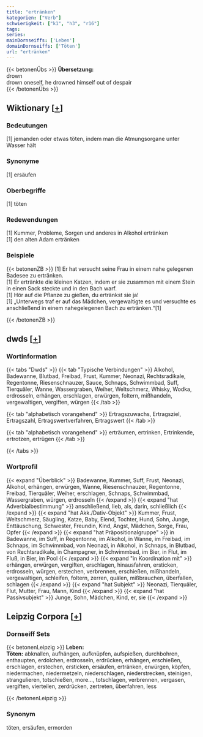 ```yaml
---
title: "ertränken"
kategorien: ["Verb"]
schwierigkeit: ["k1", "h3", "r16"]
tags:
series:
mainDornseiffs: ['Leben']
domainDornseiffs: ['Töten']
url: "ertränken"
---
```


{{< betonenÜbs >}}
**Übersetzung:**  
drown  
drown oneself, he drowned himself out of despair  
{{< /betonenÜbs >}}

## Wiktionary [[+](https://de.wiktionary.org/wiki/ertränken)]

### Bedeutungen
[1] jemanden oder etwas töten, indem man die Atmungsorgane unter Wasser hält  

### Synonyme
[1] ersäufen  

### Oberbegriffe
[1] töten  

### Redewendungen
[1] Kummer, Probleme, Sorgen und anderes in Alkohol ertränken  
[1] den alten Adam ertränken  

### Beispiele
{{< betonenZB >}}
[1] Er hat versucht seine Frau in einem nahe gelegenen Badesee zu ertränken.  
[1] Er ertränkte die kleinen Katzen, indem er sie zusammen mit einem Stein in einen Sack steckte und in den Bach warf.  
[1] Hör auf die Pflanze zu gießen, du ertränkst sie ja!  
[1] „Unterwegs traf er auf das Mädchen, vergewaltigte es und versuchte es anschließend in einem nahegelegenen Bach zu ertränken.“[1]  

{{< /betonenZB >}}


## dwds [[+](https://www.dwds.de/wb/ertränken)]

### Wortinformation
{{< tabs "Dwds" >}}
{{< tab "Typische Verbindungen" >}}
Alkohol, Badewanne, Blutbad, Freibad, Frust, Kummer, Neonazi, Rechtsradikale, Regentonne, Riesenschnauzer, Sauce, Schnaps, Schwimmbad, Suff, Tierquäler, Wanne, Wassergraben, Weiher, Weltschmerz, Whisky, Wodka, erdrosseln, erhängen, erschlagen, erwürgen, foltern, mißhandeln, vergewaltigen, vergiften, würgen
{{< /tab >}}

{{< tab "alphabetisch vorangehend" >}}
Ertragszuwachs, Ertragsziel, Ertragszahl, Ertragswertverfahren, Ertragswert
{{< /tab >}}

{{< tab "alphabetisch vorangehend" >}}
erträumen, ertrinken, Ertrinkende, ertrotzen, ertrügen
{{< /tab >}}

{{< /tabs >}}

### Wortprofil
{{< expand "Überblick" >}} Badewanne, Kummer, Suff, Frust, Neonazi, Alkohol, erhängen, erwürgen, Wanne, Riesenschnauzer, Regentonne, Freibad, Tierquäler, Weiher, erschlagen, Schnaps, Schwimmbad, Wassergraben, würgen, erdrosseln {{< /expand >}}
{{< expand "hat Adverbialbestimmung" >}} anschließend, lieb, als, darin, schließlich {{< /expand >}}
{{< expand "hat Akk./Dativ-Objekt" >}} Kummer, Frust, Weltschmerz, Säugling, Katze, Baby, Elend, Tochter, Hund, Sohn, Junge, Enttäuschung, Schwester, Freundin, Kind, Angst, Mädchen, Sorge, Frau, Opfer {{< /expand >}}
{{< expand "hat Präpositionalgruppe" >}} in Badewanne, im Suff, in Regentonne, im Alkohol, in Wanne, im Freibad, im Schnaps, im Schwimmbad, von Neonazi, in Alkohol, in Schnaps, in Blutbad, von Rechtsradikale, in Champagner, in Schwimmbad, im Bier, in Flut, im Fluß, in Bier, im Pool {{< /expand >}}
{{< expand "in Koordination mit" >}} erhängen, erwürgen, vergiften, erschlagen, hinausfahren, ersticken, erdrosseln, würgen, erstechen, verbrennen, erschießen, mißhandeln, vergewaltigen, schleifen, foltern, zerren, quälen, mißbrauchen, überfallen, schlagen {{< /expand >}}
{{< expand "hat Subjekt" >}} Neonazi, Tierquäler, Flut, Mutter, Frau, Mann, Kind {{< /expand >}}
{{< expand "hat Passivsubjekt" >}} Junge, Sohn, Mädchen, Kind, er, sie {{< /expand >}}

## Leipzig Corpora [[+](https://corpora.uni-leipzig.de/en/res?word=ertränken&corpusId=deu_newscrawl-public_2018)]

### Dornseiff Sets
{{< betonenLeipzig >}}
**Leben:**  
**Töten:** abknallen, aufhängen, aufknüpfen, aufspießen, durchbohren, enthaupten, erdolchen, erdrosseln, erdrücken, erhängen, erschießen, erschlagen, erstechen, ersticken, ersäufen, ertränken, erwürgen, köpfen, niedermachen, niedermetzeln, niederschlagen, niederstrecken, steinigen, strangulieren, totschießen, more..., totschlagen, verbrennen, vergasen, vergiften, vierteilen, zerdrücken, zertreten, überfahren, less  

{{< /betonenLeipzig >}}

### Synonym
töten, ersäufen, ermorden

